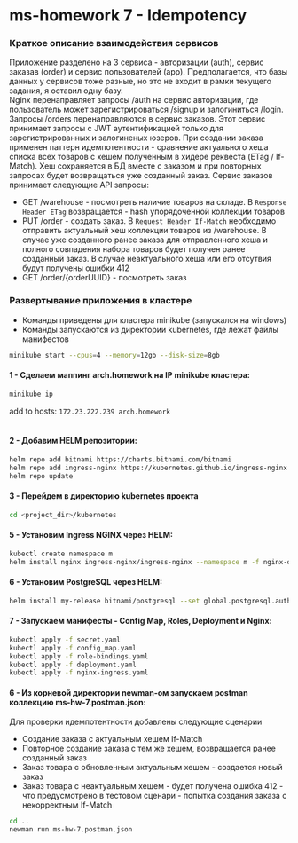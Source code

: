 # ms-homework 7 - Idempotency
### Краткое описание взаимодействия сервисов 
Приложение разделено на 3 сервиса - авторизации (auth), сервис заказав (order) и сервис пользователей (app). Предполагается, что базы данных у сервисов тоже разные, но это не входит в рамки текущего задания, я оставил одну базу. </br> 
Nginx перенаправляет запросы /auth на сервис авторизации, где пользователь может зарегистрироваться /signup и залогиниться /login.  </br>
Запросы /orders перенаправляются в сервис заказов. Этот сервис принимает запросы с JWT аутентификацией только для зарегистрированных и залогиненых юзеров. При создании заказа применен паттерн идемпотентности - сравнение актуального хеша списка всех товаров с хешем полученным в хидере реквеста (ETag / If-Match). Хеш сохраняется в БД вместе с заказом и при повторных запросах будет возвращаться уже созданный заказ. Сервис заказов принимает следующие API запросы:
- GET /warehouse - посмотреть наличие товаров на складе. В `Response Header ETag` возвращается - hash упорядоченной коллекции товаров
- PUT /order - создать заказ. В `Request Header If-Match` необходимо отправить актуальный хеш коллекции товаров из /warehouse. В случае уже созданного ранее заказа для отправленного хеша и полного совпадения набора товаров будет получен ранее созданный заказ. В случае неактуального хеша или его отсутвия будут получены ошибки 412
- GET /order/{orderUUID} - посмотреть заказ

### Развертывание приложения в кластере
- Команды приведены для кластера minikube (запускался на windows)
- Команды запускаются из директории kubernetes, где лежат файлы манифестов

```bash
minikube start --cpus=4 --memory=12gb --disk-size=8gb
```

#### 1 - Сделаем маппинг arch.homework на IP minikube кластера:
```bash
minikube ip
```
add to hosts: `172.23.222.239 arch.homework`<br/>
<br/>
#### 2 - Добавим HELM репозитории:
[//]: # (helm repo add prometheus-community https://prometheus-community.github.io/helm-charts)
[//]: # (helm repo add stable https://charts.helm.sh/stable)
```bash
helm repo add bitnami https://charts.bitnami.com/bitnami
helm repo add ingress-nginx https://kubernetes.github.io/ingress-nginx
helm repo update
```
#### 3 - Перейдем в директорию kubernetes проекта
```bash
cd <project_dir>/kubernetes
```

[//]: # (#### 4 - Установим kube-prometheus-stack через HELM:)
[//]: # (```bash)
[//]: # (# helm install prom prometheus-community/kube-prometheus-stack -f prometheus.yaml --atomic)
[//]: # (```)

#### 5 - Установим Ingress NGINX через HELM:
```bash
kubectl create namespace m
helm install nginx ingress-nginx/ingress-nginx --namespace m -f nginx-daemon.yaml --atomic
```

#### 6 - Установим PostgreSQL через HELM:
```bash
helm install my-release bitnami/postgresql --set global.postgresql.auth.username=postgres --set global.postgresql.auth.password=pass --set global.postgresql.auth.database=postgres
```

#### 7 - Запускаем манифесты - Config Map, Roles, Deployment и Nginx:
```bash
kubectl apply -f secret.yaml
kubectl apply -f config_map.yaml
kubectl apply -f role-bindings.yaml
kubectl apply -f deployment.yaml
kubectl apply -f nginx-ingress.yaml
```

#### 6 - Из корневой директории newman-ом запускаем postman коллекцию ms-hw-7.postman.json:
Для проверки идемпотентности добавлены следующие сценарии
- Создание заказа с актуальным хешем If-Match
- Повторное создание заказа с тем же хешем, возвращается ранее созданный заказ
- Заказ товара с обновленным актуальным хешем - создается новый заказ
- Заказ товара с неактуальным хешем - будет получена ошибка 412 - что предусмотрено в тестовом сценари - попытка создания заказа с некорректным If-Match
```bash
cd ..
newman run ms-hw-7.postman.json
```